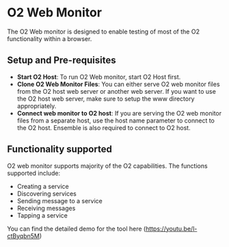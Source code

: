 # O2 Web Monitor

The O2 Web monitor is designed to enable testing of most of the O2 functionality within a browser.

## Setup and Pre-requisites
- **Start O2 Host**: To run O2 Web monitor, start O2 Host first.
- **Clone O2 Web Monitor Files**: You can either serve O2 web monitor files from the O2 host web server or another web server. If you want to use the O2 host web server, make sure to setup the www directory appropriately.
- **Connect web monitor to O2 host**: If you are serving the O2 web monitor files from a separate host, use the host name parameter to connect to the O2 host. Ensemble is also required to connect to O2 host.

## Functionality supported
O2 web monitor supports majority of the O2 capabilities. The functions supported include:

- Creating a service
- Discovering services
- Sending message to a service
- Receiving messages
- Tapping a service

You can find the detailed demo for the tool here (https://youtu.be/l-ctByqbn5M)




